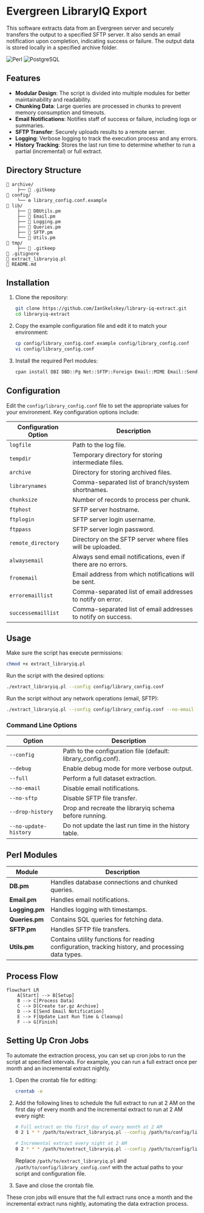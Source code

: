 # Evergreen LibraryIQ Export

This software extracts data from an Evergreen server and securely transfers the output to a specified SFTP server. It also sends an email notification upon completion, indicating success or failure. The output data is stored locally in a specified archive folder.

![Perl](https://img.shields.io/badge/Perl-39457E?style=for-the-badge&logo=perl&logoColor=white)
![PostgreSQL](https://img.shields.io/badge/PostgreSQL-336791?style=for-the-badge&logo=postgresql&logoColor=white)

## Features

- **Modular Design**: The script is divided into multiple modules for better maintainability and readability.
- **Chunking Data**: Large queries are processed in chunks to prevent memory consumption and timeouts.
- **Email Notifications**: Notifies staff of success or failure, including logs or summaries.
- **SFTP Transfer**: Securely uploads results to a remote server.
- **Logging**: Verbose logging to track the execution process and any errors.
- **History Tracking**: Stores the last run time to determine whether to run a partial (incremental) or full extract.

## Directory Structure

```
📁 archive/
    ├── 📄 .gitkeep
📁 config/
    └── ⚙️ library_config.conf.example
📁 lib/
    ├── 🐪 DBUtils.pm
    ├── 🐪 Email.pm
    ├── 🐪 Logging.pm   
    ├── 🐪 Queries.pm
    ├── 🐪 SFTP.pm
    └── 🐪 Utils.pm
📁 tmp/
    ├── 📄 .gitkeep
📄 .gitignore
🐪 extract_libraryiq.pl
📄 README.md
```

## Installation

1. Clone the repository:
    ```bash
    git clone https://github.com/IanSkelskey/library-iq-extract.git
    cd libraryiq-extract
    ```

2. Copy the example configuration file and edit it to match your environment:
    ```bash
    cp config/library_config.conf.example config/library_config.conf
    vi config/library_config.conf
    ```

3. Install the required Perl modules:
    ```bash
    cpan install DBI DBD::Pg Net::SFTP::Foreign Email::MIME Email::Sender::Simple
    ```

## Configuration

Edit the `config/library_config.conf` file to set the appropriate values for your environment. Key configuration options include:

| Configuration Option | Description                                                   |
| -------------------- | ------------------------------------------------------------- |
| `logfile`            | Path to the log file.                                         |
| `tempdir`            | Temporary directory for storing intermediate files.           |
| `archive`            | Directory for storing archived files.                         |
| `librarynames`       | Comma-separated list of branch/system shortnames.             |
| `chunksize`          | Number of records to process per chunk.                       |
| `ftphost`            | SFTP server hostname.                                         |
| `ftplogin`           | SFTP server login username.                                   |
| `ftppass`            | SFTP server login password.                                   |
| `remote_directory`   | Directory on the SFTP server where files will be uploaded.    |
| `alwaysemail`        | Always send email notifications, even if there are no errors. |
| `fromemail`          | Email address from which notifications will be sent.          |
| `erroremaillist`     | Comma-separated list of email addresses to notify on error.   |
| `successemaillist`   | Comma-separated list of email addresses to notify on success. |

## Usage

Make sure the script has execute permissions:

```bash
chmod +x extract_libraryiq.pl
```

Run the script with the desired options:

```bash
./extract_libraryiq.pl --config config/library_config.conf
```

Run the script without any network operations (email, SFTP):

```bash
./extract_libraryiq.pl --config config/library_config.conf --no-email --no-sftp
```

### Command Line Options

| Option                | Description                                                    |
| --------------------- | -------------------------------------------------------------- |
| `--config`            | Path to the configuration file (default: library_config.conf). |
| `--debug`             | Enable debug mode for more verbose output.                     |
| `--full`              | Perform a full dataset extraction.                             |
| `--no-email`          | Disable email notifications.                                   |
| `--no-sftp`           | Disable SFTP file transfer.                                    |
| `--drop-history`      | Drop and recreate the libraryiq schema before running.         |
| `--no-update-history` | Do not update the last run time in the history table.          |

## Perl Modules

| Module         | Description                                                                                        |
| -------------- | -------------------------------------------------------------------------------------------------- |
| **DB.pm**      | Handles database connections and chunked queries.                                                  |
| **Email.pm**   | Handles email notifications.                                                                       |
| **Logging.pm** | Handles logging with timestamps.                                                                   |
| **Queries.pm** | Contains SQL queries for fetching data.                                                            |
| **SFTP.pm**    | Handles SFTP file transfers.                                                                       |
| **Utils.pm**   | Contains utility functions for reading configuration, tracking history, and processing data types. |

## Process Flow

```mermaid
flowchart LR
    A[Start] --> B[Setup]
    B --> C[Process Data]
    C --> D[Create tar.gz Archive]
    D --> E[Send Email Notification]
    E --> F[Update Last Run Time & Cleanup]
    F --> G[Finish]
```

## Setting Up Cron Jobs

To automate the extraction process, you can set up cron jobs to run the script at specified intervals. For example, you can run a full extract once per month and an incremental extract nightly.

1. Open the crontab file for editing:
    ```bash
    crontab -e
    ```

2. Add the following lines to schedule the full extract to run at 2 AM on the first day of every month and the incremental extract to run at 2 AM every night:

    ```bash
    # Full extract on the first day of every month at 2 AM
    0 2 1 * * /path/to/extract_libraryiq.pl --config /path/to/config/library_config.conf --full

    # Incremental extract every night at 2 AM
    0 2 * * * /path/to/extract_libraryiq.pl --config /path/to/config/library_config.conf
    ```

    Replace `/path/to/extract_libraryiq.pl` and `/path/to/config/library_config.conf` with the actual paths to your script and configuration file.

3. Save and close the crontab file.

These cron jobs will ensure that the full extract runs once a month and the incremental extract runs nightly, automating the data extraction process.
